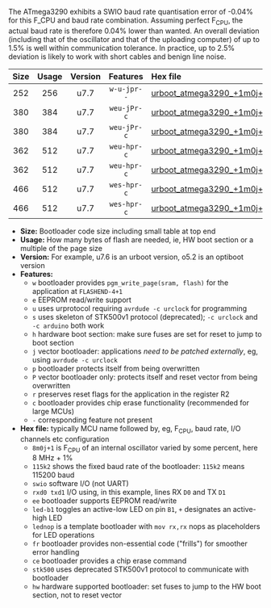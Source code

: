 The ATmega3290 exhibits a SWIO baud rate quantisation error of -0.04% for this F_CPU and baud rate combination. Assuming perfect F<sub>CPU</sub>, the actual baud rate is therefore 0.04% lower than wanted. An overall deviation (including that of the oscillator and that of the uploading computer) of up to 1.5% is well within communication tolerance. In practice, up to 2.5% deviation is likely to work with short cables and benign line noise.

|Size|Usage|Version|Features|Hex file|
|:-:|:-:|:-:|:-:|:--|
|252|256|u7.7|`w-u-jpr--`|[urboot_atmega3290_+1m0j+1_+++2k4_swio_rxe0_txe1.hex](https://raw.githubusercontent.com/stefanrueger/urboot.hex/main/mcus/atmega3290/internal_oscillator/fcpu_+1m0j+1/br_+++2k4/urboot_atmega3290_+1m0j+1_+++2k4_swio_rxe0_txe1.hex)|
|380|384|u7.7|`weu-jPr-c`|[urboot_atmega3290_+1m0j+1_+++2k4_swio_rxe0_txe1_ee_led+b7_fr_ce.hex](https://raw.githubusercontent.com/stefanrueger/urboot.hex/main/mcus/atmega3290/internal_oscillator/fcpu_+1m0j+1/br_+++2k4/urboot_atmega3290_+1m0j+1_+++2k4_swio_rxe0_txe1_ee_led+b7_fr_ce.hex)|
|380|384|u7.7|`weu-jPr-c`|[urboot_atmega3290_+1m0j+1_+++2k4_swio_rxe0_txe1_ee_lednop_fr_ce.hex](https://raw.githubusercontent.com/stefanrueger/urboot.hex/main/mcus/atmega3290/internal_oscillator/fcpu_+1m0j+1/br_+++2k4/urboot_atmega3290_+1m0j+1_+++2k4_swio_rxe0_txe1_ee_lednop_fr_ce.hex)|
|362|512|u7.7|`weu-hpr-c`|[urboot_atmega3290_+1m0j+1_+++2k4_swio_rxe0_txe1_ee_led+b7_fr_ce_hw.hex](https://raw.githubusercontent.com/stefanrueger/urboot.hex/main/mcus/atmega3290/internal_oscillator/fcpu_+1m0j+1/br_+++2k4/urboot_atmega3290_+1m0j+1_+++2k4_swio_rxe0_txe1_ee_led+b7_fr_ce_hw.hex)|
|362|512|u7.7|`weu-hpr-c`|[urboot_atmega3290_+1m0j+1_+++2k4_swio_rxe0_txe1_ee_lednop_fr_ce_hw.hex](https://raw.githubusercontent.com/stefanrueger/urboot.hex/main/mcus/atmega3290/internal_oscillator/fcpu_+1m0j+1/br_+++2k4/urboot_atmega3290_+1m0j+1_+++2k4_swio_rxe0_txe1_ee_lednop_fr_ce_hw.hex)|
|466|512|u7.7|`wes-hpr-c`|[urboot_atmega3290_+1m0j+1_+++2k4_swio_rxe0_txe1_ee_led+b7_fr_ce_stk500_hw.hex](https://raw.githubusercontent.com/stefanrueger/urboot.hex/main/mcus/atmega3290/internal_oscillator/fcpu_+1m0j+1/br_+++2k4/urboot_atmega3290_+1m0j+1_+++2k4_swio_rxe0_txe1_ee_led+b7_fr_ce_stk500_hw.hex)|
|466|512|u7.7|`wes-hpr-c`|[urboot_atmega3290_+1m0j+1_+++2k4_swio_rxe0_txe1_ee_lednop_fr_ce_stk500_hw.hex](https://raw.githubusercontent.com/stefanrueger/urboot.hex/main/mcus/atmega3290/internal_oscillator/fcpu_+1m0j+1/br_+++2k4/urboot_atmega3290_+1m0j+1_+++2k4_swio_rxe0_txe1_ee_lednop_fr_ce_stk500_hw.hex)|

- **Size:** Bootloader code size including small table at top end
- **Usage:** How many bytes of flash are needed, ie, HW boot section or a multiple of the page size
- **Version:** For example, u7.6 is an urboot version, o5.2 is an optiboot version
- **Features:**
  + `w` bootloader provides `pgm_write_page(sram, flash)` for the application at `FLASHEND-4+1`
  + `e` EEPROM read/write support
  + `u` uses urprotocol requiring `avrdude -c urclock` for programming
  + `s` uses skeleton of STK500v1 protocol (deprecated); `-c urclock` and `-c arduino` both work
  + `h` hardware boot section: make sure fuses are set for reset to jump to boot section
  + `j` vector bootloader: applications *need to be patched externally*, eg, using `avrdude -c urclock`
  + `p` bootloader protects itself from being overwritten
  + `P` vector bootloader only: protects itself and reset vector from being overwritten
  + `r` preserves reset flags for the application in the register R2
  + `c` bootloader provides chip erase functionality (recommended for large MCUs)
  + `-` corresponding feature not present
- **Hex file:** typically MCU name followed by, eg, F<sub>CPU</sub>, baud rate, I/O channels etc configuration
  + `8m0j+1` is F<sub>CPU</sub> of an internal oscillator varied by some percent, here 8 MHz + 1%
  + `115k2` shows the fixed baud rate of the bootloader: `115k2` means 115200 baud
  + `swio` software I/O (not UART)
  + `rxd0 txd1` I/O using, in this example, lines RX `D0` and TX `D1`
  + `ee` bootloader supports EEPROM read/write
  + `led-b1` toggles an active-low LED on pin `B1`, `+` designates an active-high LED
  + `lednop` is a template bootloader with `mov rx,rx` nops as placeholders for LED operations
  + `fr` bootloader provides non-essential code ("frills") for smoother error handling
  + `ce` bootloader provides a chip erase command
  + `stk500` uses deprecated STK500v1 protocol to communicate with bootloader
  + `hw` hardware supported bootloader: set fuses to jump to the HW boot section, not to reset vector
